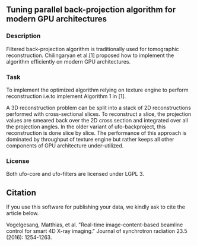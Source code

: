 ## Tuning parallel back-projection algorithm for modern GPU architectures

### Description
Filtered back-projection algorithm is traditionally used for tomographic reconstruction. Chilingaryan et al.[1] proposed how to implement the algorithm efficiently on modern GPU architectures.

### Task
To implement the optimized algorithm relying on texture engine to perform reconstruction i.e.to implement Algorithm 1 in [1].

A 3D reconstruction problem can be split into a stack of 2D reconstructions performed with cross-sectional slices. To reconstruct a slice, the projection values are smeared back over the 2D cross section and integrated over all the projection angles. In the older variant of ufo-backproject, this reconstruction is done slice by slice. The performance of this approach is dominated by throughput of texture engine but rather keeps all other components of GPU architecture under-utilized.


### License

Both ufo-core and ufo-filters are licensed under LGPL 3.


## Citation

If you use this software for publishing your data, we kindly ask to cite the article below.

Vogelgesang, Matthias, et al. "Real-time image-content-based beamline control for smart 4D X-ray imaging." Journal of synchrotron radiation 23.5 (2016): 1254-1263.
